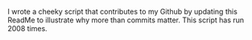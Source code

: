 I wrote a cheeky script that contributes to my Github by updating this ReadMe to illustrate why more than commits matter. This script has run 2008 times.